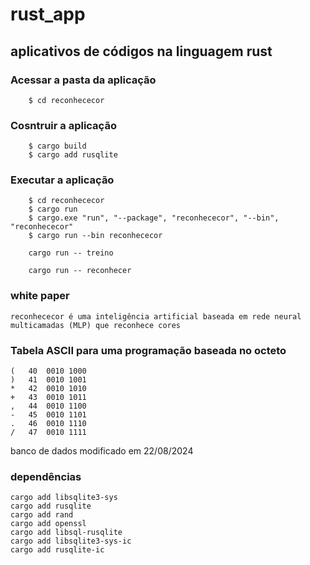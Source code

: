 # rust_app
## aplicativos de códigos na linguagem rust

### **Acessar a pasta da aplicação**
```
	$ cd reconhececor
```
### **Cosntruir a aplicação**
```
	$ cargo build
	$ cargo add rusqlite
```
### **Executar a aplicação**
```
	$ cd reconhececor
	$ cargo run
	$ cargo.exe "run", "--package", "reconhececor", "--bin", "reconhececor"
	$ cargo run --bin reconhececor

	cargo run -- treino

	cargo run -- reconhecer

```

### white paper

```
reconhececor é uma inteligência artificial baseada em rede neural multicamadas (MLP) que reconhece cores
```


### Tabela ASCII para uma programação baseada no octeto
```
(	40	0010 1000
)	41	0010 1001
*	42	0010 1010
+	43	0010 1011
,	44	0010 1100
-	45	0010 1101
.	46	0010 1110
/	47	0010 1111
```

banco de dados modificado em 22/08/2024

### dependências
```
cargo add libsqlite3-sys
cargo add rusqlite
cargo add rand
cargo add openssl
cargo add libsql-rusqlite
cargo add libsqlite3-sys-ic
cargo add rusqlite-ic
```